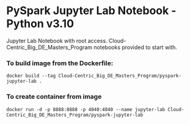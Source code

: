 # PySpark Jupyter Lab Notebook - Python v3.10

Jupyter Lab Notebook with root access.
Cloud-Centric_Big_DE_Masters_Program notebooks provided to start with.

### To build image from the Dockerfile:
    docker build --tag Cloud-Centric_Big_DE_Masters_Program/pyspark-jupyter-lab .

### To create container from image
    docker run -d -p 8888:8888 -p 4040:4040 --name jupyter-lab Cloud-Centric_Big_DE_Masters_Program/pyspark-jupyter-lab
